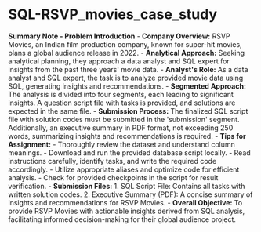 # SQL-RSVP_movies_case_study
 **Summary Note - Problem Introduction**  - **Company Overview:** RSVP Movies, an Indian film production company, known for super-hit movies, plans a global audience release in 2022.    - **Analytical Approach:** Seeking analytical planning, they approach a data analyst and SQL expert for insights from the past three years' movie data.  - **Analyst's Role:** As a data analyst and SQL expert, the task is to analyze provided movie data using SQL, generating insights and recommendations.  - **Segmented Approach:** The analysis is divided into four segments, each leading to significant insights. A question script file with tasks is provided, and solutions are expected in the same file.  - **Submission Process:** The finalized SQL script file with solution codes must be submitted in the 'submission' segment. Additionally, an executive summary in PDF format, not exceeding 250 words, summarizing insights and recommendations is required.  - **Tips for Assignment:**   - Thoroughly review the dataset and understand column meanings.   - Download and run the provided database script locally.   - Read instructions carefully, identify tasks, and write the required code accordingly.   - Utilize appropriate aliases and optimize code for efficient analysis.   - Check for provided checkpoints in the script for result verification.  - **Submission Files:**    1. SQL Script File: Contains all tasks with written solution codes.   2. Executive Summary (PDF): A concise summary of insights and recommendations for RSVP Movies.  - **Overall Objective:** To provide RSVP Movies with actionable insights derived from SQL analysis, facilitating informed decision-making for their global audience project.
